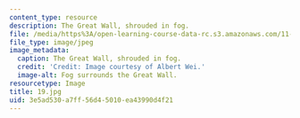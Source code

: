 ```yaml
---
content_type: resource
description: The Great Wall, shrouded in fog.
file: /media/https%3A/open-learning-course-data-rc.s3.amazonaws.com/11-307-beijing-urban-design-studio-summer-2006/3e5ad530a7ff56d45010ea43990d4f21_19.jpg
file_type: image/jpeg
image_metadata:
  caption: The Great Wall, shrouded in fog.
  credit: 'Credit: Image courtesy of Albert Wei.'
  image-alt: Fog surrounds the Great Wall.
resourcetype: Image
title: 19.jpg
uid: 3e5ad530-a7ff-56d4-5010-ea43990d4f21
---
```

